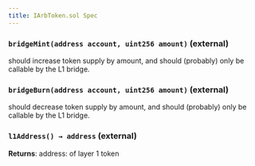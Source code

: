 ```yaml
---
title: IArbToken.sol Spec
---
```


### `bridgeMint(address account, uint256 amount)` (external)

should increase token supply by amount, and should (probably) only be callable by the L1 bridge.

### `bridgeBurn(address account, uint256 amount)` (external)

should decrease token supply by amount, and should (probably) only be callable by the L1 bridge.

### `l1Address() → address` (external)

**Returns**: address: of layer 1 token
